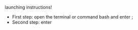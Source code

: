 launching instructions!

- First step: open the terminal or command bash and enter <npm i>;
- Second step: enter <npm start>
